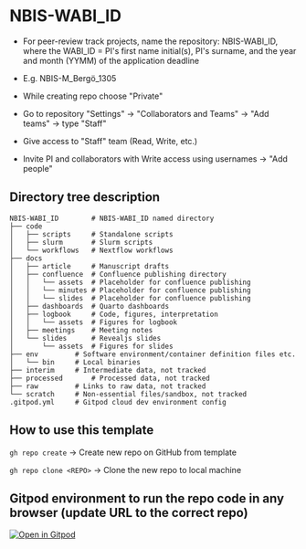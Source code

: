 # NBIS-WABI_ID

- For peer-review track projects, name the repository: NBIS-WABI_ID, where the WABI_ID = PI's first name initial(s), PI's surname, and the year and month (YYMM) of the application deadline

- E.g. NBIS-M_Bergö_1305

- While creating repo choose "Private"

- Go to repository "Settings" -> "Collaborators and Teams" -> "Add teams" -> type "Staff"

- Give access to "Staff" team (Read, Write, etc.)

- Invite PI and collaborators with Write access using usernames -> "Add people"

## Directory tree description 

```
NBIS-WABI_ID		# NBIS-WABI_ID named directory
├── code
│   ├── scripts		# Standalone scripts
│   ├── slurm		# Slurm scripts
│   └── workflows	# Nextflow workflows
├── docs
│   ├── article		# Manuscript drafts
│   ├── confluence	# Confluence publishing directory
│   │   └── assets	# Placeholder for confluence publishing
│   │   └── minutes	# Placeholder for confluence publishing
│   │   └── slides	# Placeholder for confluence publishing
│   ├── dashboards	# Quarto dashboards
│   ├── logbook		# Code, figures, interpretation
│   │   └── assets	# Figures for logbook
│   ├── meetings	# Meeting notes
│   └── slides		# Revealjs slides
│       └── assets	# Figures for slides
├── env			# Software environment/container definition files etc.
│   └── bin		# Local binaries
├── interim		# Intermediate data, not tracked
├── processed		# Processed data, not tracked
├── raw			# Links to raw data, not tracked
└── scratch		# Non-essential files/sandbox, not tracked
.gitpod.yml		# Gitpod cloud dev environment config
```

## How to use this template

`gh repo create` -> Create new repo on GitHub from template

`gh repo clone <REPO>` -> Clone the new repo to local machine

## Gitpod environment to run the repo code in any browser (update URL to the correct repo)

[![Open in Gitpod](https://gitpod.io/button/open-in-gitpod.svg)](https://gitpod.io/#https://github.com/NBISweden/CMK-NBIS-PRT-project-template)
